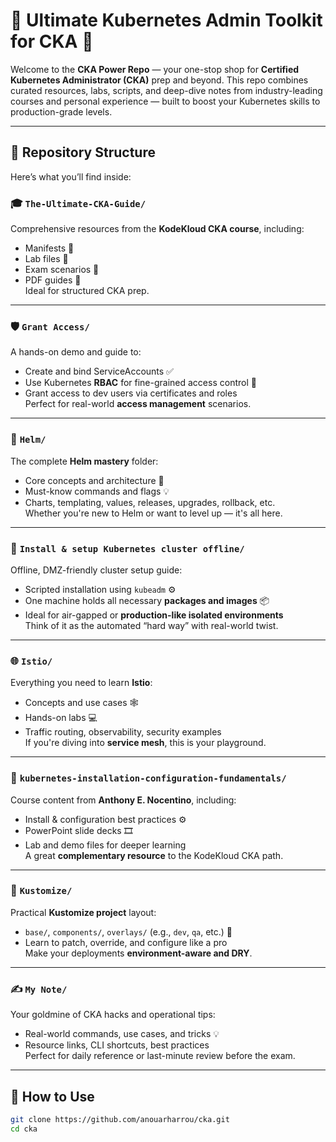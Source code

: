 # 🚀 Ultimate Kubernetes Admin Toolkit for CKA 🚀

Welcome to the **CKA Power Repo** — your one-stop shop for **Certified Kubernetes Administrator (CKA)** prep and beyond. This repo combines curated resources, labs, scripts, and deep-dive notes from industry-leading courses and personal experience — built to boost your Kubernetes skills to production-grade levels.

---

## 📂 Repository Structure

Here’s what you’ll find inside:

### 🎓 `The-Ultimate-CKA-Guide/`
Comprehensive resources from the **KodeKloud CKA course**, including:
- Manifests 🧾
- Lab files 🧪
- Exam scenarios 🔧
- PDF guides 📄  
Ideal for structured CKA prep.

---

### 🛡️ `Grant Access/`
A hands-on demo and guide to:
- Create and bind ServiceAccounts ✅
- Use Kubernetes **RBAC** for fine-grained access control 🔐
- Grant access to dev users via certificates and roles  
Perfect for real-world **access management** scenarios.

---

### 🎯 `Helm/`
The complete **Helm mastery** folder:
- Core concepts and architecture 🎡
- Must-know commands and flags 💡
- Charts, templating, values, releases, upgrades, rollback, etc.  
Whether you're new to Helm or want to level up — it's all here.

---

### 🔧 `Install & setup Kubernetes cluster offline/`
Offline, DMZ-friendly cluster setup guide:
- Scripted installation using `kubeadm` ⚙️
- One machine holds all necessary **packages and images** 📦
- Ideal for air-gapped or **production-like isolated environments**  
Think of it as the automated “hard way” with real-world twist.

---

### 🌐 `Istio/`
Everything you need to learn **Istio**:
- Concepts and use cases 🕸️
- Hands-on labs 💻
- Traffic routing, observability, security examples  
If you're diving into **service mesh**, this is your playground.

---

### 🧠 `kubernetes-installation-configuration-fundamentals/`
Course content from **Anthony E. Nocentino**, including:
- Install & configuration best practices ⚙️
- PowerPoint slide decks 🎞️
- Lab and demo files for deeper learning  
A great **complementary resource** to the KodeKloud CKA path.

---

### 🧩 `Kustomize/`
Practical **Kustomize project** layout:
- `base/`, `components/`, `overlays/` (e.g., `dev`, `qa`, etc.) 🧱
- Learn to patch, override, and configure like a pro  
Make your deployments **environment-aware and DRY**.

---

### ✍️ `My Note/`
Your goldmine of CKA hacks and operational tips:
- Real-world commands, use cases, and tricks 💡
- Resource links, CLI shortcuts, best practices  
Perfect for daily reference or last-minute review before the exam.

---

## 🧪 How to Use

```bash
git clone https://github.com/anouarharrou/cka.git
cd cka